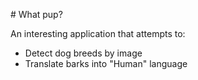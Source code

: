 # What pup?

An interesting application that attempts to:
- Detect dog breeds by image
- Translate barks into "Human" language